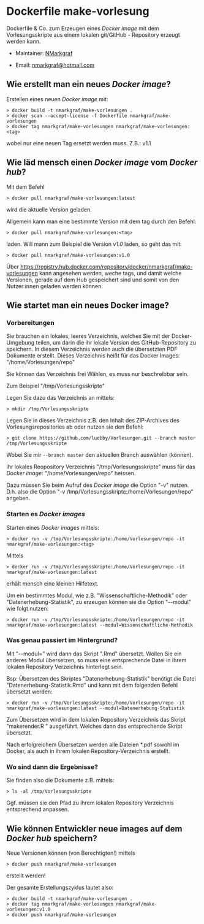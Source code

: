 # Dockerfile make-vorlesung

Dockerfile & Co. zum Erzeugen eines *Docker image* mit dem Vorlesungsskripte 
aus einem lokalen git/GitHub - Repository erzeugt werden kann.

- Maintainer: [NMarkgraf](https:/github.com/NMarkgraf) 

- Email: [nmarkgraf@hotmail.com](mailto:nmarkgraf@hotmail.com?subject=GitHub-Dockerfile-make-vorlesung)


## Wie erstellt man ein neues *Docker image*?

Erstellen eines neuen *Docker image* mit:
```
> docker build -t nmarkgraf/make-vorlesungen .
> docker scan --accept-license -f Dockerfile nmarkgraf/make-vorlesungen 
> docker tag nmarkgraf/make-vorlesungen nmarkgraf/make-vorlesungen:<tag>
```

wobei <tag> nur eine neuen Tag ersetzt werden muss. Z.B.: v1.1


## Wie läd mensch einen *Docker image* vom *Docker hub*?

Mit dem Befehl

```
> docker pull nmarkgraf/make-vorlesungen:latest
```

wird die aktuelle Version geladen.

Allgemein kann man eine bestimmte Version mit dem tag *<tag>* durch den Befehl:

```
> docker pull nmarkgraf/make-vorlesungen:<tag>
```

laden. Will mann zum Beispiel die Version *v1.0* laden, so geht das mit:
```
> docker pull nmarkgraf/make-vorlesungen:v1.0
```


Über https://registry.hub.docker.com/repository/docker/nmarkgraf/make-vorlesungen 
kann angesehen werden,
weche tags, und damit welche Versionen, gerade auf dem Hub gespeichert sind und 
somit von den Nutzer:innen geladen werden können.


## Wie startet man ein neues Docker image?

### Vorbereitungen

Sie brauchen ein lokales, leeres Verzeichnis, welches Sie mit der 
Docker-Umgebung teilen, um darin die ihr lokale Version des GitHub-Repository 
zu speichern.
In diesem Verzeichnis werden auch die übersetzten PDF Dokumente erstellt.
Dieses Verzeichnis heißt für das Docker Images: "/home/Vorlesungen/repo"

Sie können das Verzeichnis frei Wählen, es muss nur beschreibbar sein.

Zum Beispiel "/tmp/Vorlesungsskripte"

Legen Sie dazu das Verzeichnis an mittels:

```
> mkdir /tmp/Vorlesungsskripte
```

Legen Sie in dieses Verzeichnis z.B. den Inhalt des ZIP-Archives des Vorlesungsrepositories ab oder nutzen sie den Befehl:

```
> git clone https://github.com/luebby/Vorlesungen.git --branch master /tmp/Vorlesungsskripte
```
  
Wobei Sie mir `--branch master` den aktuellen Branch auswählen (können).
  
Ihr lokales Reopository Verzeichnis "/tmp/Vorlesungsskripte" muss für das *Docker image*: "/home/Vorlesungen/repo" heissen.

Dazu müssen Sie beim Aufruf des *Docker image* die Option "-v" nutzen. 
D.h. also die Option "-v /tmp/Vorlesungsskripte:/home/Vorlesungen/repo" angeben.


### Starten es *Docker images*

Starten eines *Docker images* mittels:

```
> docker run -v /tmp/Vorlesungsskripte:/home/Vorlesungen/repo -it nmarkgraf/make-vorlesungen:<tag>
```

Mittels 
```
> docker run -v /tmp/Vorlesungsskripte:/home/Vorlesungen/repo -it nmarkgraf/make-vorlesungen:latest
```

erhält mensch eine kleinen Hilfetext.

Um ein bestimmtes Modul, wie z.B. "Wissenschaftliche-Methodik" oder "Datenerhebung-Statistik", zu erzeugen können sie die Option "--modul" wie folgt nutzen:

```
> docker run -v /tmp/Vorlesungsskripte:/home/Vorlesungen/repo -it nmarkgraf/make-vorlesungen:latest --modul=Wissenschaftliche-Methodik 
```


### Was genau passiert im Hintergrund?

Mit "--modul=<Modulbezeichnung>" wird dann das Skript "<Modulbezeichung>.Rmd"
übersetzt. 
Wollen Sie ein anderes Modul übersetzen, so muss eine entsprechende
Datei in ihrem lokalen Repository Verzeichnis hinterlegt sein.

Bsp: Übersetzen des Skriptes "Datenerhebung-Statistik" benötigt die Datei
"Datenerhebung-Statistik.Rmd" und kann mit dem folgenden Befehl übersetzt 
werden:

```
> docker run -v /tmp/Vorlesungsskripte:/home/Vorlesungen/repo -it nmarkgraf/make-vorlesungen:latest --modul=Datenerhebung-Statistik 
```

Zum Übersetzen wird in dem lokalen Repository Verzeichnis das Skript
"makerender.R <Modulbezeichnung>" ausgeführt. 
Welches dann das entsprechende Skript übersetzt.

Nach erfolgreichem Übersetzen werden alle Dateien <Modulbezeichnung>*.pdf 
sowohl im Docker, als auch in ihrem lokalen Repository-Verzeichnis erstellt.


### Wo sind dann die Ergebnisse?

Sie finden also die Dokumente z.B. mittels:

```
> ls -al /tmp/Vorlesungsskripte
```

Ggf. müssen sie den Pfad zu ihrem lokalen Repository Verzeichnis entsprechend 
anpassen.


## Wie können Entwickler neue images auf dem *Docker hub* speichern?

Neue Versionen können (von Berechtigten!) mittels

```
> docker push nmarkgraf/make-vorlesungen
```

erstellt werden! 

Der gesamte Erstellungszyklus lautet also:


```
> docker build -t nmarkgraf/make-vorlesungen .
> docker tag nmarkgraf/make-vorlesungen nmarkgraf/make-vorlesungen:v1.0
> docker push nmarkgraf/make-vorlesungen
```

